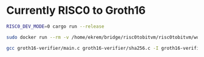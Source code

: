 # Currently RISC0 to Groth16

```bash
RISC0_DEV_MODE=0 cargo run --release
```

```bash
sudo docker run --rm -v /home/ekrem/bridge/risc0tobitvm/risc0tobitvm/work_dir:/mnt risc0-groth16-prover
```

```bash
gcc groth16-verifier/main.c groth16-verifier/sha256.c -I groth16-verifier/ -oa && ./a
```